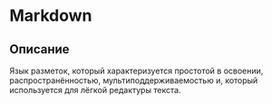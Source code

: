 Markdown
===
Описание
---
Язык разметок, который характеризуется простотой в освоении, распространённостью, мультиподдерживаемостью и, который используется для лёгкой редактуры текста.